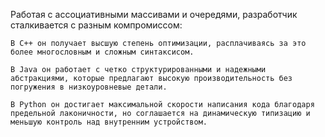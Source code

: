 Работая с ассоциативными массивами и очередями, разработчик сталкивается с разным компромиссом:

    В C++ он получает высшую степень оптимизации, расплачиваясь за это более многословным и сложным синтаксисом.

    В Java он работает с четко структурированными и надежными абстракциями, которые предлагают высокую производительность без погружения в низкоуровневые детали.

    В Python он достигает максимальной скорости написания кода благодаря предельной лаконичности, но соглашается на динамическую типизацию и меньшую контроль над внутренним устройством.
